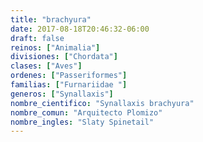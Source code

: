 ```yaml
---
title: "brachyura"
date: 2017-08-18T20:46:32-06:00
draft: false
reinos: ["Animalia"]
divisiones: ["Chordata"]
clases: ["Aves"]
ordenes: ["Passeriformes"]
familias: ["Furnariidae "]
generos: ["Synallaxis"]
nombre_cientifico: "Synallaxis brachyura"
nombre_comun: "Arquitecto Plomizo"
nombre_ingles: "Slaty Spinetail"
---
```


